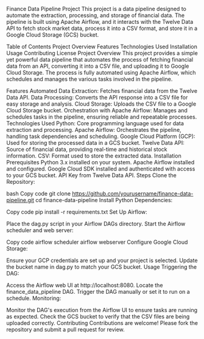 Finance Data Pipeline Project
This project is a data pipeline designed to automate the extraction, processing, and storage of financial data. The pipeline is built using Apache Airflow, and it interacts with the Twelve Data API to fetch stock market data, process it into a CSV format, and store it in a Google Cloud Storage (GCS) bucket.

Table of Contents
Project Overview
Features
Technologies Used
Installation
Usage
Contributing
License
Project Overview
This project provides a simple yet powerful data pipeline that automates the process of fetching financial data from an API, converting it into a CSV file, and uploading it to Google Cloud Storage. The process is fully automated using Apache Airflow, which schedules and manages the various tasks involved in the pipeline.

Features
Automated Data Extraction: Fetches financial data from the Twelve Data API.
Data Processing: Converts the API response into a CSV file for easy storage and analysis.
Cloud Storage: Uploads the CSV file to a Google Cloud Storage bucket.
Orchestration with Apache Airflow: Manages and schedules tasks in the pipeline, ensuring reliable and repeatable processes.
Technologies Used
Python: Core programming language used for data extraction and processing.
Apache Airflow: Orchestrates the pipeline, handling task dependencies and scheduling.
Google Cloud Platform (GCP): Used for storing the processed data in a GCS bucket.
Twelve Data API: Source of financial data, providing real-time and historical stock information.
CSV: Format used to store the extracted data.
Installation
Prerequisites
Python 3.x installed on your system.
Apache Airflow installed and configured.
Google Cloud SDK installed and authenticated with access to your GCS bucket.
API Key from Twelve Data API.
Steps
Clone the Repository:

bash
Copy code
git clone https://github.com/yourusername/finance-data-pipeline.git
cd finance-data-pipeline
Install Python Dependencies:


Copy code
pip install -r requirements.txt
Set Up Airflow:

Place the dag.py script in your Airflow DAGs directory.
Start the Airflow scheduler and web server:

Copy code
airflow scheduler
airflow webserver
Configure Google Cloud Storage:

Ensure your GCP credentials are set up and your project is selected.
Update the bucket name in dag.py to match your GCS bucket.
Usage
Triggering the DAG:

Access the Airflow web UI at http://localhost:8080.
Locate the finance_data_pipeline DAG.
Trigger the DAG manually or set it to run on a schedule.
Monitoring:

Monitor the DAG's execution from the Airflow UI to ensure tasks are running as expected.
Check the GCS bucket to verify that the CSV files are being uploaded correctly.
Contributing
Contributions are welcome! Please fork the repository and submit a pull request for review.


